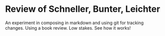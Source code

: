 # Review of Schneller, Bunter, Leichter

An experiment in composing in markdown and using git for tracking changes. Using a book review. Low stakes. See how it works!
